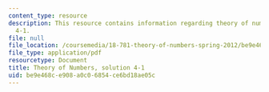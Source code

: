 ```yaml
---
content_type: resource
description: This resource contains information regarding theory of numbers, solution
  4-1.
file: null
file_location: /coursemedia/18-781-theory-of-numbers-spring-2012/be9e468ce908a0c06854ce6bd18ae05c_MIT18_781S12_pset4-1sol.pdf
file_type: application/pdf
resourcetype: Document
title: Theory of Numbers, solution 4-1
uid: be9e468c-e908-a0c0-6854-ce6bd18ae05c
---
```

